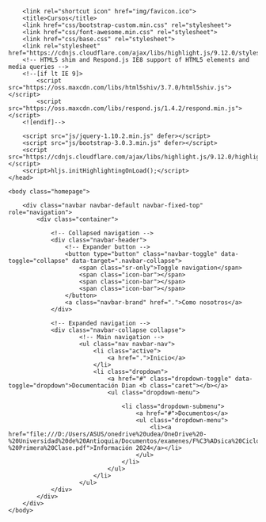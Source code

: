 <!DOCTYPE html>
<html lang="en">
    <head>
        <meta charset="utf-8">
        <meta http-equiv="X-UA-Compatible" content="IE=edge">
        <meta name="viewport" content="width=device-width, initial-scale=1.0">
        <meta name="description" content="Asociación agropecuaria La laguna Agrolaguna">
        
        <link rel="shortcut icon" href="img/favicon.ico">
        <title>Cursos</title>
        <link href="css/bootstrap-custom.min.css" rel="stylesheet">
        <link href="css/font-awesome.min.css" rel="stylesheet">
        <link href="css/base.css" rel="stylesheet">
        <link rel="stylesheet" href="https://cdnjs.cloudflare.com/ajax/libs/highlight.js/9.12.0/styles/docco.min.css">
        <!-- HTML5 shim and Respond.js IE8 support of HTML5 elements and media queries -->
        <!--[if lt IE 9]>
            <script src="https://oss.maxcdn.com/libs/html5shiv/3.7.0/html5shiv.js"></script>
            <script src="https://oss.maxcdn.com/libs/respond.js/1.4.2/respond.min.js"></script>
        <![endif]-->

        <script src="js/jquery-1.10.2.min.js" defer></script>
        <script src="js/bootstrap-3.0.3.min.js" defer></script>
        <script src="https://cdnjs.cloudflare.com/ajax/libs/highlight.js/9.12.0/highlight.min.js"></script>
        <script>hljs.initHighlightingOnLoad();</script> 
    </head>

    <body class="homepage">

        <div class="navbar navbar-default navbar-fixed-top" role="navigation">
            <div class="container">

                <!-- Collapsed navigation -->
                <div class="navbar-header">
                    <!-- Expander button -->
                    <button type="button" class="navbar-toggle" data-toggle="collapse" data-target=".navbar-collapse">
                        <span class="sr-only">Toggle navigation</span>
                        <span class="icon-bar"></span>
                        <span class="icon-bar"></span>
                        <span class="icon-bar"></span>
                    </button>
                    <a class="navbar-brand" href=".">Como nosotros</a>
                </div>

                <!-- Expanded navigation -->
                <div class="navbar-collapse collapse">
                        <!-- Main navigation -->
                        <ul class="nav navbar-nav">
                            <li class="active">
                                <a href=".">Inicio</a>
                            </li>
                            <li class="dropdown">
                                <a href="#" class="dropdown-toggle" data-toggle="dropdown">Documentación Dian <b class="caret"></b></a>
                                <ul class="dropdown-menu">
                                    
                                    <li class="dropdown-submenu">
                                        <a href="#">Documentos</a>
                                        <ul class="dropdown-menu">
                                            <li><a href="file:///D:/Users/ASUS/onedrive%20udea/OneDrive%20-%20Universidad%20de%20Antioquia/Documentos/examenes/F%C3%ADsica%20Ciclo%20V%20-%20Primera%20Clase.pdf">Información 2024</a></li>
                                        </ul>
                                    </li>
                                </ul>
                            </li>
                        </ul>
                </div>
            </div>
        </div>
    </body>
</html>